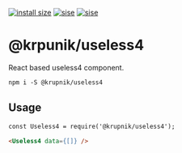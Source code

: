 [![install size](https://packagephobia.now.sh/badge?p=@krupnik/useless4)](https://packagephobia.now.sh/result?p=@krupnik/useless4)
[![sise](https://badgen.net/bundlephobia/min/@krupnik/useless4)](https://bundlephobia.com/result?p=@krupnik/useless4)
[![sise](https://badgen.net/bundlephobia/minzip/@krupnik/useless4)](https://bundlephobia.com/result?p=@krupnik/useless4)
# @krpunik/useless4
React based useless4 component.

```markdown
npm i -S @krupnik/useless4
```


## Usage

```markdown
const Useless4 = require('@krupnik/useless4');

<Useless4 data={[]} />
```
